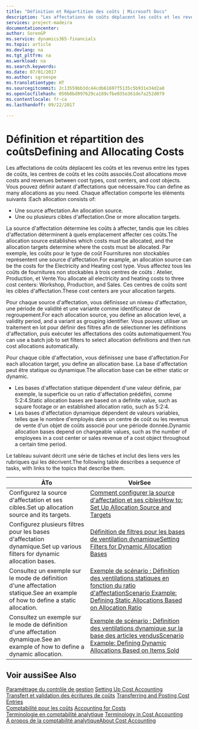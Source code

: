 ```yaml
---
title: "Définition et Répartition des coûts | Microsoft Docs"
description: "Les affectations de coûts déplacent les coûts et les revenus entre les types de coûts, les centres de coûts et les coûts associés. Vous pouvez définir autant d'affectations que nécessaire."
services: project-madeira
documentationcenter: 
author: SorenGP
ms.service: dynamics365-financials
ms.topic: article
ms.devlang: na
ms.tgt_pltfrm: na
ms.workload: na
ms.search.keywords: 
ms.date: 07/01/2017
ms.author: sgroespe
ms.translationtype: HT
ms.sourcegitcommit: 2c13559bb3dc44cdb61697f5135c5b931e34d2a8
ms.openlocfilehash: 050b0bd997629ca189cfbe035e361de7a252d079
ms.contentlocale: fr-ca
ms.lasthandoff: 09/22/2017

---
```

# <a name="defining-and-allocating-costs"></a><span data-ttu-id="62f78-104">Définition et répartition des coûts</span><span class="sxs-lookup"><span data-stu-id="62f78-104">Defining and Allocating Costs</span></span>
<span data-ttu-id="62f78-105">Les affectations de coûts déplacent les coûts et les revenus entre les types de coûts, les centres de coûts et les coûts associés.</span><span class="sxs-lookup"><span data-stu-id="62f78-105">Cost allocations move costs and revenues between cost types, cost centers, and cost objects.</span></span> <span data-ttu-id="62f78-106">Vous pouvez définir autant d'affectations que nécessaire.</span><span class="sxs-lookup"><span data-stu-id="62f78-106">You can define as many allocations as you need.</span></span> <span data-ttu-id="62f78-107">Chaque affectation comporte les éléments suivants :</span><span class="sxs-lookup"><span data-stu-id="62f78-107">Each allocation consists of:</span></span>  

-   <span data-ttu-id="62f78-108">Une source affectation.</span><span class="sxs-lookup"><span data-stu-id="62f78-108">An allocation source.</span></span>  
-   <span data-ttu-id="62f78-109">Une ou plusieurs cibles d'affectation.</span><span class="sxs-lookup"><span data-stu-id="62f78-109">One or more allocation targets.</span></span>  

<span data-ttu-id="62f78-110">La source d'affectation détermine les coûts à affecter, tandis que les cibles d'affectation déterminent à quels emplacement affecter ces coûts.</span><span class="sxs-lookup"><span data-stu-id="62f78-110">The allocation source establishes which costs must be allocated, and the allocation targets determine where the costs must be allocated.</span></span> <span data-ttu-id="62f78-111">Par exemple, les coûts pour le type de coût Fournitures non stockables représentent une source d'affectation.</span><span class="sxs-lookup"><span data-stu-id="62f78-111">For example, an allocation source can be the costs for the Electricity and Heating cost type.</span></span> <span data-ttu-id="62f78-112">Vous affectez tous les coûts de fournitures non stockables à trois centres de coûts : Atelier, Production, et Vente.</span><span class="sxs-lookup"><span data-stu-id="62f78-112">You allocate all electricity and heating costs to three cost centers: Workshop, Production, and Sales.</span></span> <span data-ttu-id="62f78-113">Ces centres de coûts sont les cibles d'affectation.</span><span class="sxs-lookup"><span data-stu-id="62f78-113">These cost centers are your allocation targets.</span></span>  

<span data-ttu-id="62f78-114">Pour chaque source d'affectation, vous définissez un niveau d'affectation, une période de validité et une variante comme identificateur de regroupement.</span><span class="sxs-lookup"><span data-stu-id="62f78-114">For each allocation source, you define an allocation level, a validity period, and a variant as grouping identifier.</span></span> <span data-ttu-id="62f78-115">Vous pouvez utiliser un traitement en lot pour définir des filtres afin de sélectionner les définitions d'affectation, puis exécuter les affectations des coûts automatiquement.</span><span class="sxs-lookup"><span data-stu-id="62f78-115">You can use a batch job to set filters to select allocation definitions and then run cost allocations automatically.</span></span>  

<span data-ttu-id="62f78-116">Pour chaque cible d'affectation, vous définissez une base d'affectation.</span><span class="sxs-lookup"><span data-stu-id="62f78-116">For each allocation target, you define an allocation base.</span></span> <span data-ttu-id="62f78-117">La base d'affectation peut être statique ou dynamique.</span><span class="sxs-lookup"><span data-stu-id="62f78-117">The allocation base can be either static or dynamic.</span></span>  

-   <span data-ttu-id="62f78-118">Les bases d'affectation statique dépendent d'une valeur définie, par exemple, la superficie ou un ratio d'affectation prédéfini, comme 5:2:4.</span><span class="sxs-lookup"><span data-stu-id="62f78-118">Static allocation bases are based on a definite value, such as square footage or an established allocation ratio, such as 5:2:4.</span></span>  
-   <span data-ttu-id="62f78-119">Les bases d'affectation dynamique dépendent de valeurs variables, telles que le nombre d'employés dans un centre de coût ou les revenus de vente d'un objet de coûts associé pour une période donnée.</span><span class="sxs-lookup"><span data-stu-id="62f78-119">Dynamic allocation bases depend on changeable values, such as the number of employees in a cost center or sales revenue of a cost object throughout a certain time period.</span></span>  

<span data-ttu-id="62f78-120">Le tableau suivant décrit une série de tâches et inclut des liens vers les rubriques qui les décrivent.</span><span class="sxs-lookup"><span data-stu-id="62f78-120">The following table describes a sequence of tasks, with links to the topics that describe them.</span></span>

|<span data-ttu-id="62f78-121">À</span><span class="sxs-lookup"><span data-stu-id="62f78-121">To</span></span>|<span data-ttu-id="62f78-122">Voir</span><span class="sxs-lookup"><span data-stu-id="62f78-122">See</span></span>|  
|--------|---------|  
|<span data-ttu-id="62f78-123">Configurez la source d'affectation et ses cibles.</span><span class="sxs-lookup"><span data-stu-id="62f78-123">Set up allocation source and its targets.</span></span>|[<span data-ttu-id="62f78-124">Comment configurer la source d'affectation et ses cibles</span><span class="sxs-lookup"><span data-stu-id="62f78-124">How to: Set Up Allocation Source and Targets</span></span>](finance-how-to-set-up-allocation-source-and-targets.md)|  
|<span data-ttu-id="62f78-125">Configurez plusieurs filtres pour les bases d'affectation dynamique.</span><span class="sxs-lookup"><span data-stu-id="62f78-125">Set up various filters for dynamic allocation bases.</span></span>|[<span data-ttu-id="62f78-126">Définition de filtres pour les bases de ventilation dynamique</span><span class="sxs-lookup"><span data-stu-id="62f78-126">Setting Filters for Dynamic Allocation Bases</span></span>](finance-setting-filters-for-dynamic-allocation-bases.md)|  
|<span data-ttu-id="62f78-127">Consultez un exemple sur le mode de définition d'une affectation statique.</span><span class="sxs-lookup"><span data-stu-id="62f78-127">See an example of how to define a static allocation.</span></span>|[<span data-ttu-id="62f78-128">Exemple de scénario : Définition des ventilations statiques en fonction du ratio d'affectation</span><span class="sxs-lookup"><span data-stu-id="62f78-128">Scenario Example: Defining Static Allocations Based on Allocation Ratio</span></span>](finance-scenario-example-defining-static-allocations-based-on-allocation-ratio.md)|  
|<span data-ttu-id="62f78-129">Consultez un exemple sur le mode de définition d'une affectation dynamique.</span><span class="sxs-lookup"><span data-stu-id="62f78-129">See an example of how to define a dynamic allocation.</span></span>|[<span data-ttu-id="62f78-130">Exemple de scénario : Définition des ventilations dynamique sur la base des articles vendus</span><span class="sxs-lookup"><span data-stu-id="62f78-130">Scenario Example: Defining Dynamic Allocations Based on Items Sold</span></span>](finance-scenario-example-defining-dynamic-allocations-based-on-items-sold.md)|  

## <a name="see-also"></a><span data-ttu-id="62f78-131">Voir aussi</span><span class="sxs-lookup"><span data-stu-id="62f78-131">See Also</span></span>  
 <span data-ttu-id="62f78-132">[Paramétrage du contrôle de gestion](finance-set-up-cost-accounting.md) </span><span class="sxs-lookup"><span data-stu-id="62f78-132">[Setting Up Cost Accounting](finance-set-up-cost-accounting.md) </span></span>  
 <span data-ttu-id="62f78-133">[Transfert et validation des écritures de coûts](finance-transfer-and-post-cost-entries.md) </span><span class="sxs-lookup"><span data-stu-id="62f78-133">[Transferring and Posting Cost Entries](finance-transfer-and-post-cost-entries.md) </span></span>  
 <span data-ttu-id="62f78-134">[Comptabilité pour les coûts](finance-manage-cost-accounting.md) </span><span class="sxs-lookup"><span data-stu-id="62f78-134">[Accounting for Costs](finance-manage-cost-accounting.md) </span></span>  
 <span data-ttu-id="62f78-135">[Terminologie en comptabilité analytique](finance-terminology-in-cost-accounting.md) </span><span class="sxs-lookup"><span data-stu-id="62f78-135">[Terminology in Cost Accounting](finance-terminology-in-cost-accounting.md) </span></span>  
 [<span data-ttu-id="62f78-136">À propos de la comptabilité analytique</span><span class="sxs-lookup"><span data-stu-id="62f78-136">About Cost Accounting</span></span>](finance-about-cost-accounting.md)

